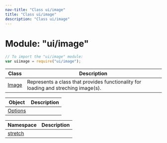 ```yaml
---
nav-title: "Class ui/image"
title: "Class ui/image"
description: "Class ui/image"
---
```

# Module: "ui/image"

``` JavaScript
// To import the "ui/image" module:
var uiimage = require("ui/image");
```

Class | Description
------|------------
[Image](../../ui/image/Image.md) | Represents a class that provides functionality for loading and streching image(s).

Object | Description
------|------------
[Options](../../ui/image/Options.md) | 

Namespace | Description
------|------------
[stretch](../../ui/image/stretch/) | 